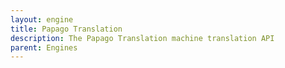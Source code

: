 ```yaml
---
layout: engine
title: Papago Translation
description: The Papago Translation machine translation API
parent: Engines
---
```

